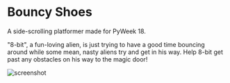 Bouncy Shoes
============

A side-scrolling platformer made for PyWeek 18. 

"8-bit", a fun-loving alien, is just trying to have a good time bouncing around while some mean, nasty aliens try and get in his way.  Help 8-bit get past any obstacles on his way to the magic door!

![screenshot](https://raw.github.com/justinmeister/bouncy-shoes/master/screenshot.png)
